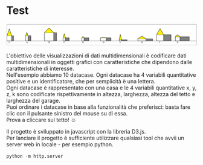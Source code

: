 # Test
<div align="center">
  <img src="https://github.com/mariocuomo/InfoVis/blob/main/progetto1/imgs/casette.png">
</div>

L'obiettivo delle visualizzazioni di dati multidimensionali è codificare dati multidimensionali in oggetti grafici con caratteristiche che dipendono dalle caratteristiche di interesse.<br>
Nell'esempio abbiamo 10 datacase. Ogni datacase ha 4 variabili quantitative positive e un identificatore, che per semplicità è una lettera.<br>
Ogni datacase è rappresentato con una casa e le 4 variabili quantitative x, y, z, k sono codificate rispettivamente in altezza, larghezza, altezza del tetto e larghezza del garage.<br>
Puoi ordinare i datacase in base alla funzionalità che preferisci: basta fare clic con il pulsante sinistro del mouse su di essa.<br>
Prova a cliccare sul tetto! ☺<br>

Il progetto è sviluppato in javascript con la libreria D3.js.<br>
Per lanciare il progetto è sufficiente utilizzare qualsiasi tool che avvii un server web in locale - per esempio python.

```python
python -m http.server
```
